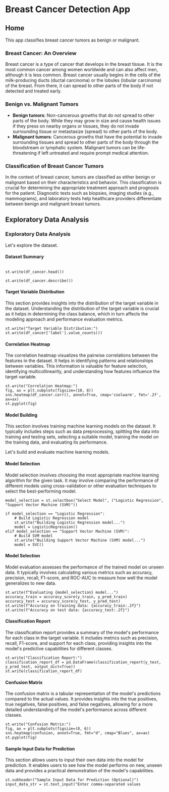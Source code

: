 # Breast Cancer Detection App

## Home

This app classifies breast cancer tumors as benign or malignant.

### Breast Cancer: An Overview

Breast cancer is a type of cancer that develops in the breast tissue. It is the most common cancer among women worldwide and can also affect men, although it is less common. Breast cancer usually begins in the cells of the milk-producing ducts (ductal carcinoma) or the lobules (lobular carcinoma) of the breast. From there, it can spread to other parts of the body if not detected and treated early.

### Benign vs. Malignant Tumors

- **Benign tumors**: Non-cancerous growths that do not spread to other parts of the body. While they may grow in size and cause health issues if they press on nearby organs or tissues, they do not invade surrounding tissue or metastasize (spread) to other parts of the body.
- **Malignant tumors**: Cancerous growths that have the potential to invade surrounding tissues and spread to other parts of the body through the bloodstream or lymphatic system. Malignant tumors can be life-threatening if left untreated and require prompt medical attention.

### Classification of Breast Cancer Tumors

In the context of breast cancer, tumors are classified as either benign or malignant based on their characteristics and behavior. This classification is crucial for determining the appropriate treatment approach and prognosis for the patient. Diagnostic tests such as biopsies, imaging studies (e.g., mammograms), and laboratory tests help healthcare providers differentiate between benign and malignant breast tumors.

## Exploratory Data Analysis

### Exploratory Data Analysis

Let's explore the dataset.

#### Dataset Summary
```

st.write(df_cancer.head())

st.write(df_cancer.describe())
```
#### Target Variable Distribution

This section provides insights into the distribution of the target variable in the dataset. Understanding the distribution of the target variable is crucial as it helps in determining the class balance, which in turn affects the modeling approach and performance evaluation metrics.

```
st.write("Target Variable Distribution:")
st.write(df_cancer['label'].value_counts())
```

#### Correlation Heatmap
The correlation heatmap visualizes the pairwise correlations between the features in the dataset. It helps in identifying patterns and relationships between variables. This information is valuable for feature selection, identifying multicollinearity, and understanding how features influence the target variable.

```
st.write("Correlation Heatmap:")
fig, ax = plt.subplots(figsize=(10, 8))
sns.heatmap(df_cancer.corr(), annot=True, cmap='coolwarm', fmt='.2f', ax=ax)
st.pyplot(fig)
```

#### Model Building

This section involves training machine learning models on the dataset. It typically includes steps such as data preprocessing, splitting the data into training and testing sets, selecting a suitable model, training the model on the training data, and evaluating its performance.

Let's build and evaluate machine learning models.

#### Model Selection

Model selection involves choosing the most appropriate machine learning algorithm for the given task. It may involve comparing the performance of different models using cross-validation or other evaluation techniques to select the best-performing model.

```
model_selection = st.selectbox("Select Model", ("Logistic Regression", "Support Vector Machine (SVM)"))

if model_selection == "Logistic Regression":
    # Build Logistic Regression model
    st.write("Building Logistic Regression model...")
    model = LogisticRegression()
elif model_selection == "Support Vector Machine (SVM)":
    # Build SVM model
    st.write("Building Support Vector Machine (SVM) model...")
    model = SVC()
```

#### Model Selection
Model evaluation assesses the performance of the trained model on unseen data. It typically involves calculating various metrics such as accuracy, precision, recall, F1-score, and ROC-AUC to measure how well the model generalizes to new data.

```
st.write(f"Evaluating {model_selection} model...")
accuracy_train = accuracy_score(y_train, y_pred_train)
accuracy_test = accuracy_score(y_test, y_pred_test)
st.write(f"Accuracy on training data: {accuracy_train:.2f}")
st.write(f"Accuracy on test data: {accuracy_test:.2f}")
```

#### Classification Report

The classification report provides a summary of the model's performance for each class in the target variable. It includes metrics such as precision, recall, F1-score, and support for each class, providing insights into the model's predictive capabilities for different classes.

```
st.write("Classification Report:")
classification_report_df = pd.DataFrame(classification_report(y_test, y_pred_test, output_dict=True))
st.write(classification_report_df)
```

#### Confusion Matrix

The confusion matrix is a tabular representation of the model's predictions compared to the actual values. It provides insights into the true positives, true negatives, false positives, and false negatives, allowing for a more detailed understanding of the model's performance across different classes.

```
st.write("Confusion Matrix:")
fig, ax = plt.subplots(figsize=(8, 6))
sns.heatmap(confusion, annot=True, fmt="d", cmap="Blues", ax=ax)
st.pyplot(fig)
```

####  Sample Input Data for Prediction

This section allows users to input their own data into the model for prediction. It enables users to see how the model performs on new, unseen data and provides a practical demonstration of the model's capabilities.

```
st.subheader("Sample Input Data for Prediction (Optional)")
input_data_str = st.text_input("Enter comma-separated values
```
